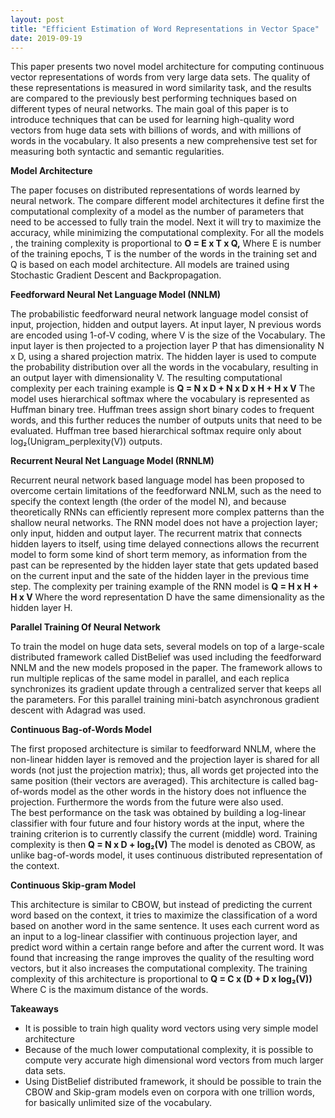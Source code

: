 ```yaml
---
layout: post
title: "Efficient Estimation of Word Representations in Vector Space"
date: 2019-09-19
---
```


This paper presents two novel model architecture for computing continuous vector representations of words from very large data sets. The quality of these representations is measured in word similarity task, and the results are compared to the previously best performing techniques based on different types of neural networks. 
The main goal of this paper is to introduce techniques that can be used for learning high-quality word vectors from huge data sets with billions of words, and with millions of words in the vocabulary. It also presents a new comprehensive test set for measuring both syntactic and semantic regularities. 

**Model Architecture**

The paper focuses on distributed representations of words learned by neural network. The compare different model architectures it define first the computational complexity of a model as the number of parameters that need to be accessed to fully train the model. Next it will try to maximize the accuracy, while minimizing the computational complexity. For all the models , the training complexity is proportional to 
			**O = E  x T x Q,**
Where E is number of the training epochs, T is the number of the words in the training set and Q is based on each model architecture.
All models are trained using Stochastic Gradient Descent and Backpropagation.

**Feedforward Neural Net Language Model (NNLM)**

The probabilistic feedforward neural network language model consist of input, projection, hidden and output layers. At input layer, N previous words are encoded using 1-of-V coding, where V is the size of the Vocabulary. The input layer is then projected to a projection layer P that has dimensionality N x D, using a shared projection matrix. The hidden layer is used to compute the probability distribution over all the words in the vocabulary, resulting in an output layer with dimensionality V. The resulting computational complexity per each training	example is
			**Q = N x D + N x D x H + H x V**
The model uses hierarchical softmax where the vocabulary is represented as Huffman binary tree. Huffman trees assign short binary codes to frequent words, and this further reduces the number of outputs units that need to be evaluated.  Huffman tree based hierarchical softmax require only about log₂(Unigram_perplexity(V)) outputs. 

**Recurrent Neural Net Language Model (RNNLM)**

Recurrent neural network based language model has been proposed to overcome certain limitations of the feedforward NNLM, such as the need to specify the context length (the order of the model N), and because theoretically RNNs can efficiently represent more complex patterns than the shallow neural networks. The RNN model does not have a projection layer; only input, hidden and output layer. The recurrent matrix that connects hidden layers to itself, using time delayed connections allows the recurrent model to form some kind of short term memory, as information from the past can be represented by the hidden layer state that gets updated based on the current input and the sate of the hidden layer in the previous time step.
The complexity per training example of the RNN model is 
			**Q = H x H + H x V**
Where the word representation D have the same dimensionality as the hidden layer H.

**Parallel Training Of Neural Network**

To train the model on huge data sets, several models on top of a large-scale distributed framework called DistBelief was used including the feedforward NNLM and the new models proposed in the paper. The framework allows to run multiple replicas of the same model in parallel, and each replica synchronizes its gradient update through a centralized server that keeps all the parameters. For this parallel training mini-batch asynchronous gradient descent with Adagrad was used.

**Continuous Bag-of-Words Model**

The first proposed architecture is similar to feedforward NNLM, where the non-linear hidden layer is removed and the projection layer is shared for all words (not just the projection matrix); thus, all words get projected into the same position (their vectors are averaged). This architecture is called bag-of-words model as the other words in the history does not influence the projection. Furthermore the words from the future were also used.  
The best performance on the task was obtained by building a log-linear classifier with four future and four history words at the input, where the training criterion is to currently classify the current (middle) word. Training complexity is then 
			**Q = N x D + log₂(V)**
The model is denoted as CBOW, as unlike bag-of-words model, it uses continuous distributed representation of the context.

**Continuous Skip-gram Model**

This architecture is similar to CBOW, but instead of predicting the current word based on the context, it tries to maximize the classification of a word based on another word in the same sentence. It uses each current word as an input to a log-linear classifier with continuous projection layer, and predict word within a certain range before and after the current word. It was found that increasing the range improves the quality of the resulting word vectors, but it also increases the computational complexity.
The training complexity of this architecture is proportional to 
			**Q = C x (D + D x log₂(V))**
Where C is the maximum distance of the words.

**Takeaways**

* It is possible to train high quality word vectors using very simple model architecture
* Because of the  much lower computational complexity, it is possible to compute very accurate high dimensional word vectors from much larger data sets.
* Using DistBelief distributed framework, it should be possible to train the CBOW and Skip-gram models even on corpora with one trillion words, for basically unlimited size of the vocabulary.


